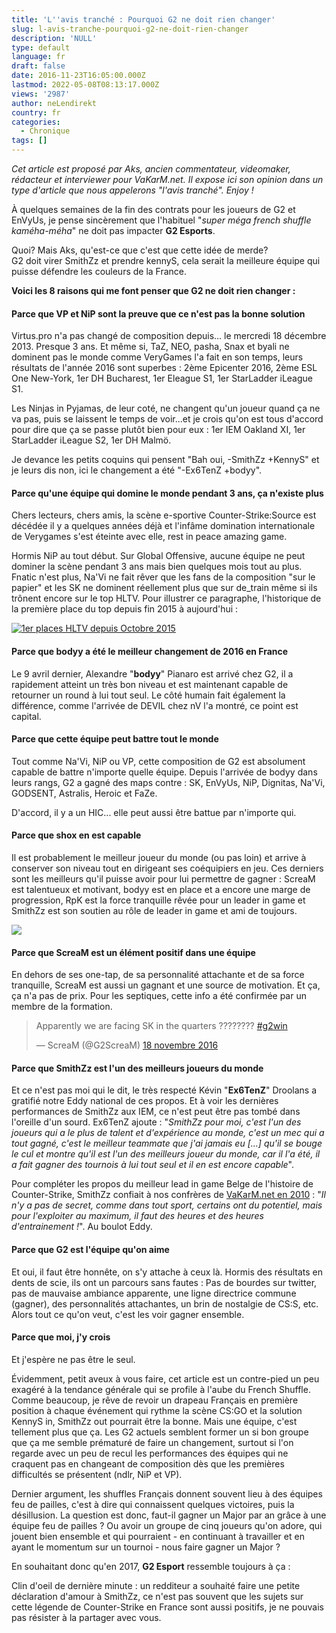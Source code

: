```yaml
---
title: 'L''avis tranché : Pourquoi G2 ne doit rien changer'
slug: l-avis-tranche-pourquoi-g2-ne-doit-rien-changer
description: 'NULL'
type: default
language: fr
draft: false
date: 2016-11-23T16:05:00.000Z
lastmod: 2022-05-08T08:13:17.000Z
views: '2987'
author: neLendirekt
country: fr
categories:
  - Chronique
tags: []
---
```

_Cet article est proposé par Aks, ancien commentateur, videomaker, rédacteur et interviewer pour VaKarM.net. Il expose ici son opinion dans un type d'article que nous appelerons "l'avis tranché". Enjoy !_

À quelques semaines de la fin des contrats pour les joueurs de G2 et EnVyUs, je pense sincèrement que l'habituel "_super méga french shuffle kaméha-méha_" ne doit pas impacter **G2 Esports**.

  
Quoi? Mais Aks, qu'est-ce que c'est que cette idée de merde?   
G2 doit virer SmithZz et prendre kennyS, cela serait la meilleure équipe qui puisse défendre les couleurs de la France.

**Voici les 8 raisons qui me font penser que G2 ne doit rien changer :**

#### **Parce que VP et NiP sont la preuve que ce n'est pas la bonne solution**

Virtus.pro n'a pas changé de composition depuis... le mercredi 18 décembre 2013\. Presque 3 ans. Et même si, TaZ, NEO, pasha, Snax et byali ne dominent pas le monde comme VeryGames l'a fait en son temps, leurs résultats de l'année 2016 sont superbes : 2ème Epicenter 2016, 2ème ESL One New-York, 1er DH Bucharest, 1er Eleague S1, 1er StarLadder iLeague S1.

  
Les Ninjas in Pyjamas, de leur coté, ne changent qu'un joueur quand ça ne va pas, puis se laissent le temps de voir...et je crois qu'on est tous d'accord pour dire que ça se passe plutôt bien pour eux : 1er IEM Oakland XI, 1er StarLadder iLeague S2, 1er DH Malmö.

  
Je devance les petits coquins qui pensent "Bah oui, -SmithZz +KennyS" et je leurs dis non, ici le changement a été "-Ex6TenZ +bodyy".

#### **Parce qu'une équipe qui domine le monde pendant 3 ans, ça n'existe plus**

Chers lecteurs, chers amis, la scène e-sportive Counter-Strike:Source est décédée il y a quelques années déjà et l'infâme domination internationale de Verygames s'est éteinte avec elle, rest in peace amazing game.

Hormis NiP au tout début. Sur Global Offensive, aucune équipe ne peut dominer la scène pendant 3 ans mais bien quelques mois tout au plus. Fnatic n'est plus, Na'Vi ne fait rêver que les fans de la composition "sur le papier" et les SK ne dominent réellement plus que sur de\_train même si ils trônent encore sur le top HLTV. Pour illustrer ce paragraphe, l'historique de la première place du top depuis fin 2015 à aujourd'hui :

  
[![1er places HLTV depuis Octobre 2015](/storage/images/583354237c243_infographie4png)](https:///storage/images/583354237c243%5Finfographie4png)

#### **Parce que bodyy a été le meilleur changement de 2016 en France**

Le 9 avril dernier, Alexandre "**bodyy**" Pianaro est arrivé chez G2, il a rapidement atteint un très bon niveau et est maintenant capable de retourner un round à lui tout seul. Le côté humain fait également la différence, comme l'arrivée de DEVIL chez nV l'a montré, ce point est capital.

  
#### **Parce que cette équipe peut battre tout le monde**

Tout comme Na'Vi, NiP ou VP, cette composition de G2 est absolument capable de battre n'importe quelle équipe. Depuis l'arrivée de bodyy dans leurs rangs, G2 a gagné des maps contre : SK, EnVyUs, NiP, Dignitas, Na'Vi, GODSENT, Astralis, Heroic et FaZe.

D'accord, il y a un HIC... elle peut aussi être battue par n'importe qui.

#### **Parce que shox en est capable**

Il est probablement le meilleur joueur du monde (ou pas loin) et arrive à conserver son niveau tout en dirigeant ses coéquipiers en jeu. Ces derniers sont les meilleurs qu'il puisse avoir pour lui permettre de gagner : ScreaM est talentueux et motivant, bodyy est en place et a encore une marge de progression, RpK est la force tranquille rêvée pour un leader in game et SmithZz est son soutien au rôle de leader in game et ami de toujours.

![](/storage/images/5835b781532a9_1464103741121jpeg)

#### **Parce que ScreaM est un élément positif dans une équipe**

En dehors de ses one-tap, de sa personnalité attachante et de sa force tranquille, ScreaM est aussi un gagnant et une source de motivation. Et ça, ça n'a pas de prix. Pour les septiques, cette info a été confirmée par un membre de la formation.

> Apparently we are facing SK in the quarters ???????? [#g2win](https://twitter.com/hashtag/g2win?src=hash)
> 
> — ScreaM (@G2ScreaM) [18 novembre 2016](https://twitter.com/G2ScreaM/status/799456358722437120)

#### **Parce que SmithZz est l'un des meilleurs joueurs du monde**

Et ce n'est pas moi qui le dit, le très respecté Kévin "**Ex6TenZ**" Droolans a gratifié notre Eddy national de ces propos. Et à voir les dernières performances de SmithZz aux IEM, ce n'est peut être pas tombé dans l'oreille d'un sourd. Ex6TenZ ajoute : "_SmithZz pour moi, c'est l'un des joueurs qui a le plus de talent et d'expérience au monde, c'est un mec qui a tout gagné, c'est le meilleur teammate que j'ai jamais eu \[...\] qu'il se bouge le cul et montre qu'il est l'un des meilleurs joueur du monde, car il l'a été, il a fait gagner des tournois à lui tout seul et il en est encore capable_".

Pour compléter les propos du meilleur lead in game Belge de l'histoire de Counter-Strike, SmithZz confiait à nos confrères de [VaKarM.net en 2010](http://www.vakarm.net/news/read/Edouard-SmithZz-Dubourdeaux-se-confie/1564) : "_Il n'y a pas de secret, comme dans tout sport, certains ont du potentiel, mais pour l'exploiter au maximum, il faut des heures et des heures d'entrainement !_". Au boulot Eddy.

#### **Parce que G2 est l'équipe qu'on aime**

Et oui, il faut être honnête, on s'y attache à ceux là. Hormis des résultats en dents de scie, ils ont un parcours sans fautes : Pas de bourdes sur twitter, pas de mauvaise ambiance apparente, une ligne directrice commune (gagner), des personnalités attachantes, un brin de nostalgie de CS:S, etc. Alors tout ce qu'on veut, c'est les voir gagner ensemble.

#### **Parce que moi, j'y crois**

Et j'espère ne pas être le seul.   
  
Évidemment, petit aveux à vous faire, cet article est un contre-pied un peu exagéré à la tendance générale qui se profile à l'aube du French Shuffle. Comme beaucoup, je rêve de revoir un drapeau Français en première position à chaque événement qui rythme la scène CS:GO et la solution KennyS in, SmithZz out pourrait être la bonne. Mais une équipe, c'est tellement plus que ça. Les G2 actuels semblent former un si bon groupe que ça me semble prématuré de faire un changement, surtout si l'on regarde avec un peu de recul les performances des équipes qui ne craquent pas en changeant de composition dès que les premières difficultés se présentent (ndlr, NiP et VP).  
  
Dernier argument, les shuffles Français donnent souvent lieu à des équipes feu de pailles, c'est à dire qui connaissent quelques victoires, puis la désillusion. La question est donc, faut-il gagner un Major par an grâce à une équipe feu de pailles ? Ou avoir un groupe de cinq joueurs qu'on adore, qui jouent bien ensemble et qui pourraient - en continuant à travailler et en ayant le momentum sur un tournoi - nous faire gagner un Major ?  
  
En souhaitant donc qu'en 2017, **G2 Esport** ressemble toujours à ça :

Clin d'oeil de dernière minute : un redditeur a souhaité faire une petite déclaration d'amour à SmithZz, ce n'est pas souvent que les sujets sur cette légende de Counter-Strike en France sont aussi positifs, je ne pouvais pas résister à la partager avec vous.
